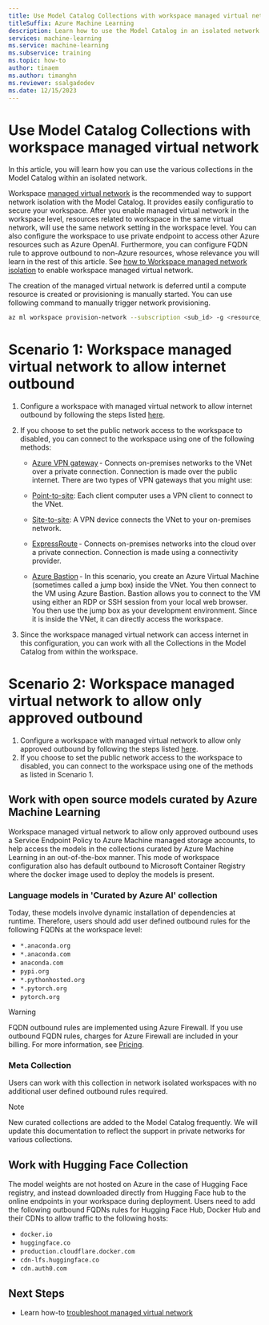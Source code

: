 ```yaml
---
title: Use Model Catalog Collections with workspace managed virtual network
titleSuffix: Azure Machine Learning
description: Learn how to use the Model Catalog in an isolated network.
services: machine-learning
ms.service: machine-learning
ms.subservice: training
ms.topic: how-to
author: tinaem
ms.author: timanghn
ms.reviewer: ssalgadodev
ms.date: 12/15/2023
---
```


# Use Model Catalog Collections with workspace managed virtual network

In this article, you will learn how you can use the various collections in the Model Catalog within an isolated network. 

Workspace [managed virtual network](https://learn.microsoft.com/en-us/azure/machine-learning/how-to-network-isolation-planning?view=azureml-api-2) is the recommended way to support network isolation with the Model Catalog. It provides easily configuratio to secure your workspace. After you enable managed virtual network in the workspace level, resources related to workspace in the same virtual network, will use the same network setting in the workspace level. You can also configure the workspace to use private endpoint to access other Azure resources such as Azure OpenAI. Furthermore, you can configure FQDN rule to approve outbound to non-Azure resources, whose relevance you will learn in the rest of this article. See [how to Workspace managed network isolation](../how-to-managed-network.md) to enable workspace managed virtual network.

The creation of the managed virtual network is deferred until a compute resource is created or provisioning is manually started. You can use following command to manually trigger network provisioning.
```bash
az ml workspace provision-network --subscription <sub_id> -g <resource_group_name> -n <workspace_name>
```

# Scenario 1: Workspace managed virtual network to allow internet outbound

1. Configure a workspace with managed virtual network to allow internet outbound by following the steps listed [here](https://learn.microsoft.com/en-us/azure/machine-learning/how-to-managed-network?view=azureml-api-2&tabs=azure-cli#configure-a-managed-virtual-network-to-allow-internet-outbound).
2. If you choose to set the public network access to the workspace to disabled, you can connect to the workspace using one of the following methods:

    * [Azure VPN gateway](https://learn.microsoft.com/en-us/azure/vpn-gateway/vpn-gateway-about-vpngateways) - Connects on-premises networks to the VNet over a private connection. Connection is made over the public internet. There are two types of VPN gateways that you might use: 

     * [Point-to-site](https://learn.microsoft.com/en-us/azure/vpn-gateway/vpn-gateway-howto-point-to-site-resource-manager-portal): Each client computer uses a VPN client to connect to the VNet. 
     * [Site-to-site](https://learn.microsoft.com/en-us/azure/vpn-gateway/tutorial-site-to-site-portal): A VPN device connects the VNet to your on-premises network. 

    * [ExpressRoute](https://azure.microsoft.com/en-us/products/expressroute/) - Connects on-premises networks into the cloud over a private connection. Connection is made using a connectivity provider. 

    * [Azure Bastion](https://learn.microsoft.com/en-us/azure/bastion/bastion-overview) - In this scenario, you create an Azure Virtual Machine (sometimes called a jump box) inside the VNet. You then connect to the VM using Azure Bastion. Bastion allows you to connect to the VM using either an RDP or SSH session from your local web browser. You then use the jump box as your development environment. Since it is inside the VNet, it can directly access the workspace.
3. Since the workspace managed virtual network can access internet in this configuration, you can work with all the Collections in the Model Catalog from within the workspace. 

# Scenario 2: Workspace managed virtual network to allow only approved outbound

1. Configure a workspace with managed virtual network to allow only approved outbound by following the steps listed [here](https://learn.microsoft.com/en-us/azure/machine-learning/how-to-managed-network?view=azureml-api-2&tabs=azure-cli#configure-a-managed-virtual-network-to-allow-only-approved-outbound).
2. If you choose to set the public network access to the workspace to disabled, you can connect to the workspace using one of the methods as listed in Scenario 1.


## Work with open source models curated by Azure Machine Learning

Workspace managed virtual network to allow only approved outbound uses a Service Endpoint Policy to Azure Machine managed storage accounts, to help access the models in the collections curated by Azure Machine Learning in an out-of-the-box manner. This mode of workspace configuration also has default outbound to Microsoft Container Registry where the docker image used to deploy the models is present. 

### Language models in 'Curated by Azure AI' collection

Today, these models involve dynamic installation of dependencies at runtime. Therefore, users should add user defined outbound rules for the following FQDNs at the workspace level:

  * `*.anaconda.org`
  * `*.anaconda.com`
  * `anaconda.com`
  * `pypi.org`
  * `*.pythonhosted.org`
  * `*.pytorch.org`
  * `pytorch.org`

> [!WARNING]
> FQDN outbound rules are implemented using Azure Firewall. If you use outbound FQDN rules, charges for Azure Firewall are included in your billing. For more information, see [Pricing](#pricing).
  
### Meta Collection 

Users can work with this collection in network isolated workspaces with no additional user defined outbound rules required. 

> [!NOTE]
> New curated collections are added to the Model Catalog frequently. We will update this documentation to reflect the support in private networks for various collections.

## Work with Hugging Face Collection 

The model weights are not hosted on Azure in the case of Hugging Face registry, and instead downloaded directly from Hugging Face hub to the online endpoints in your workspace during deployment.
Users need to add the following outbound FQDNs rules for Hugging Face Hub, Docker Hub and their CDNs to allow traffic to the following hosts: 

  * `docker.io`
  * `huggingface.co`
  * `production.cloudflare.docker.com`
  * `cdn-lfs.huggingface.co`
  * `cdn.auth0.com`

## Next Steps 

* Learn how-to [troubleshoot managed virtual network](https://learn.microsoft.com/en-us/azure/machine-learning/how-to-troubleshoot-managed-network?view=azureml-api-2)
  
